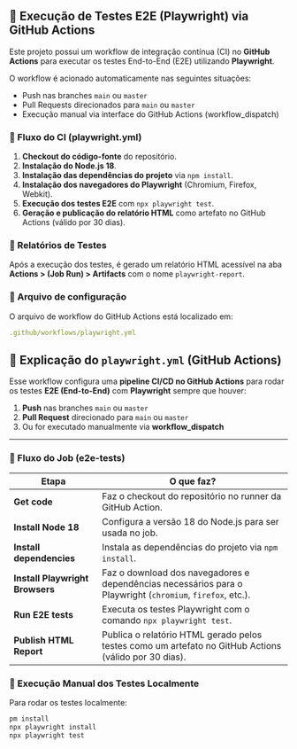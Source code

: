 ## 🧪 Execução de Testes E2E (Playwright) via GitHub Actions

Este projeto possui um workflow de integração contínua (CI) no **GitHub Actions** para executar os testes End-to-End (E2E) utilizando **Playwright**.

O workflow é acionado automaticamente nas seguintes situações:

- Push nas branches `main` ou `master`
- Pull Requests direcionados para `main` ou `master`
- Execução manual via interface do GitHub Actions (workflow_dispatch)

### 🔄 Fluxo do CI (playwright.yml)

1. **Checkout do código-fonte** do repositório.
2. **Instalação do Node.js 18**.
3. **Instalação das dependências do projeto** via `npm install`.
4. **Instalação dos navegadores do Playwright** (Chromium, Firefox, Webkit).
5. **Execução dos testes E2E** com `npx playwright test`.
6. **Geração e publicação do relatório HTML** como artefato no GitHub Actions (válido por 30 dias).

### 📂 Relatórios de Testes

Após a execução dos testes, é gerado um relatório HTML acessível na aba **Actions > (Job Run) > Artifacts** com o nome `playwright-report`.

### 📄 Arquivo de configuração

O arquivo de workflow do GitHub Actions está localizado em:

```yaml
.github/workflows/playwright.yml
```

## 🧩 Explicação do `playwright.yml` (GitHub Actions)

Esse workflow configura uma **pipeline CI/CD no GitHub Actions** para rodar os testes **E2E (End-to-End)** com **Playwright** sempre que houver:

1. **Push** nas branches `main` ou `master`
2. **Pull Request** direcionado para `main` ou `master`
3. Ou for executado manualmente via **workflow_dispatch**

---

### 🔄 Fluxo do Job (e2e-tests)

| Etapa | O que faz? |
| --- | --- |
| **Get code** | Faz o checkout do repositório no runner da GitHub Action. |
| **Install Node 18** | Configura a versão 18 do Node.js para ser usada no job. |
| **Install dependencies** | Instala as dependências do projeto via `npm install`. |
| **Install Playwright Browsers** | Faz o download dos navegadores e dependências necessários para o Playwright (`chromium`, `firefox`, etc.). |
| **Run E2E tests** | Executa os testes Playwright com o comando `npx playwright test`. |
| **Publish HTML Report** | Publica o relatório HTML gerado pelos testes como um artefato no GitHub Actions (válido por 30 dias). |

### 🚀 Execução Manual dos Testes Localmente

Para rodar os testes localmente:

```bash
pm install
npx playwright install
npx playwright test
```